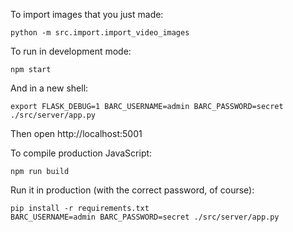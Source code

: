 To import images that you just made:

    python -m src.import.import_video_images

To run in development mode:

    npm start

And in a new shell:

    export FLASK_DEBUG=1 BARC_USERNAME=admin BARC_PASSWORD=secret
    ./src/server/app.py

Then open http://localhost:5001

To compile production JavaScript:

    npm run build

Run it in production (with the correct password, of course):

    pip install -r requirements.txt
    BARC_USERNAME=admin BARC_PASSWORD=secret ./src/server/app.py

